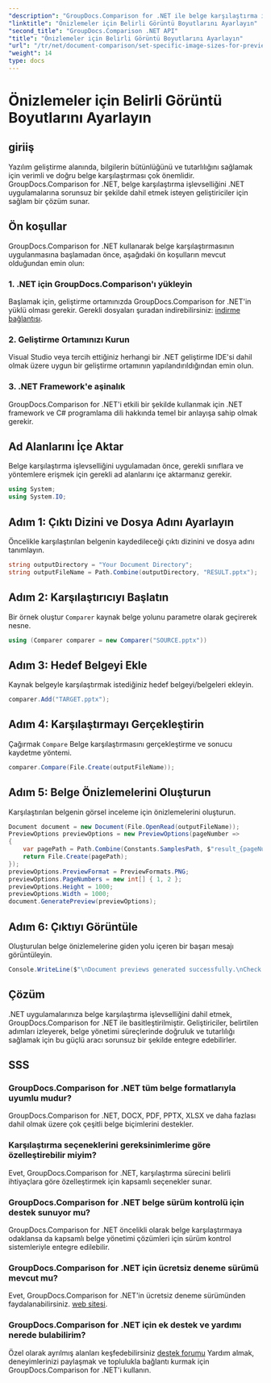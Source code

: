 ```yaml
---
"description": "GroupDocs.Comparison for .NET ile belge karşılaştırma işlevselliğini .NET uygulamalarınıza zahmetsizce entegre edin."
"linktitle": "Önizlemeler için Belirli Görüntü Boyutlarını Ayarlayın"
"second_title": "GroupDocs.Comparison .NET API"
"title": "Önizlemeler için Belirli Görüntü Boyutlarını Ayarlayın"
"url": "/tr/net/document-comparison/set-specific-image-sizes-for-previews/"
"weight": 14
type: docs
---
```

# Önizlemeler için Belirli Görüntü Boyutlarını Ayarlayın

## giriiş
Yazılım geliştirme alanında, bilgilerin bütünlüğünü ve tutarlılığını sağlamak için verimli ve doğru belge karşılaştırması çok önemlidir. GroupDocs.Comparison for .NET, belge karşılaştırma işlevselliğini .NET uygulamalarına sorunsuz bir şekilde dahil etmek isteyen geliştiriciler için sağlam bir çözüm sunar.
## Ön koşullar
GroupDocs.Comparison for .NET kullanarak belge karşılaştırmasının uygulanmasına başlamadan önce, aşağıdaki ön koşulların mevcut olduğundan emin olun:
### 1. .NET için GroupDocs.Comparison'ı yükleyin
Başlamak için, geliştirme ortamınızda GroupDocs.Comparison for .NET'in yüklü olması gerekir. Gerekli dosyaları şuradan indirebilirsiniz: [indirme bağlantısı](https://releases.groupdocs.com/comparison/net/).
### 2. Geliştirme Ortamınızı Kurun
Visual Studio veya tercih ettiğiniz herhangi bir .NET geliştirme IDE'si dahil olmak üzere uygun bir geliştirme ortamının yapılandırıldığından emin olun.
### 3. .NET Framework'e aşinalık
GroupDocs.Comparison for .NET'i etkili bir şekilde kullanmak için .NET framework ve C# programlama dili hakkında temel bir anlayışa sahip olmak gerekir.

## Ad Alanlarını İçe Aktar
Belge karşılaştırma işlevselliğini uygulamadan önce, gerekli sınıflara ve yöntemlere erişmek için gerekli ad alanlarını içe aktarmanız gerekir.
```csharp
using System;
using System.IO;
```
## Adım 1: Çıktı Dizini ve Dosya Adını Ayarlayın
Öncelikle karşılaştırılan belgenin kaydedileceği çıktı dizinini ve dosya adını tanımlayın.
```csharp
string outputDirectory = "Your Document Directory";
string outputFileName = Path.Combine(outputDirectory, "RESULT.pptx");
```
## Adım 2: Karşılaştırıcıyı Başlatın
Bir örnek oluştur `Comparer` kaynak belge yolunu parametre olarak geçirerek nesne.
```csharp
using (Comparer comparer = new Comparer("SOURCE.pptx"))
```
## Adım 3: Hedef Belgeyi Ekle
Kaynak belgeyle karşılaştırmak istediğiniz hedef belgeyi/belgeleri ekleyin.
```csharp
comparer.Add("TARGET.pptx");
```
## Adım 4: Karşılaştırmayı Gerçekleştirin
Çağırmak `Compare` Belge karşılaştırmasını gerçekleştirme ve sonucu kaydetme yöntemi.
```csharp
comparer.Compare(File.Create(outputFileName));
```
## Adım 5: Belge Önizlemelerini Oluşturun
Karşılaştırılan belgenin görsel inceleme için önizlemelerini oluşturun.
```csharp
Document document = new Document(File.OpenRead(outputFileName));
PreviewOptions previewOptions = new PreviewOptions(pageNumber =>
{
    var pagePath = Path.Combine(Constants.SamplesPath, $"result_{pageNumber}.png");
    return File.Create(pagePath);
});
previewOptions.PreviewFormat = PreviewFormats.PNG;
previewOptions.PageNumbers = new int[] { 1, 2 };
previewOptions.Height = 1000;
previewOptions.Width = 1000;
document.GeneratePreview(previewOptions);
```
## Adım 6: Çıktıyı Görüntüle
Oluşturulan belge önizlemelerine giden yolu içeren bir başarı mesajı görüntüleyin.
```csharp
Console.WriteLine($"\nDocument previews generated successfully.\nCheck output in {outputDirectory}.");
```

## Çözüm
.NET uygulamalarınıza belge karşılaştırma işlevselliğini dahil etmek, GroupDocs.Comparison for .NET ile basitleştirilmiştir. Geliştiriciler, belirtilen adımları izleyerek, belge yönetimi süreçlerinde doğruluk ve tutarlılığı sağlamak için bu güçlü aracı sorunsuz bir şekilde entegre edebilirler.
## SSS
### GroupDocs.Comparison for .NET tüm belge formatlarıyla uyumlu mudur?
GroupDocs.Comparison for .NET, DOCX, PDF, PPTX, XLSX ve daha fazlası dahil olmak üzere çok çeşitli belge biçimlerini destekler.
### Karşılaştırma seçeneklerini gereksinimlerime göre özelleştirebilir miyim?
Evet, GroupDocs.Comparison for .NET, karşılaştırma sürecini belirli ihtiyaçlara göre özelleştirmek için kapsamlı seçenekler sunar.
### GroupDocs.Comparison for .NET belge sürüm kontrolü için destek sunuyor mu?
GroupDocs.Comparison for .NET öncelikli olarak belge karşılaştırmaya odaklansa da kapsamlı belge yönetimi çözümleri için sürüm kontrol sistemleriyle entegre edilebilir.
### GroupDocs.Comparison for .NET için ücretsiz deneme sürümü mevcut mu?
Evet, GroupDocs.Comparison for .NET'in ücretsiz deneme sürümünden faydalanabilirsiniz. [web sitesi](https://releases.groupdocs.com/).
### GroupDocs.Comparison for .NET için ek destek ve yardımı nerede bulabilirim?
Özel olarak ayrılmış alanları keşfedebilirsiniz [destek forumu](https://forum.groupdocs.com/c/comparison/12) Yardım almak, deneyimlerinizi paylaşmak ve toplulukla bağlantı kurmak için GroupDocs.Comparison for .NET'i kullanın.
